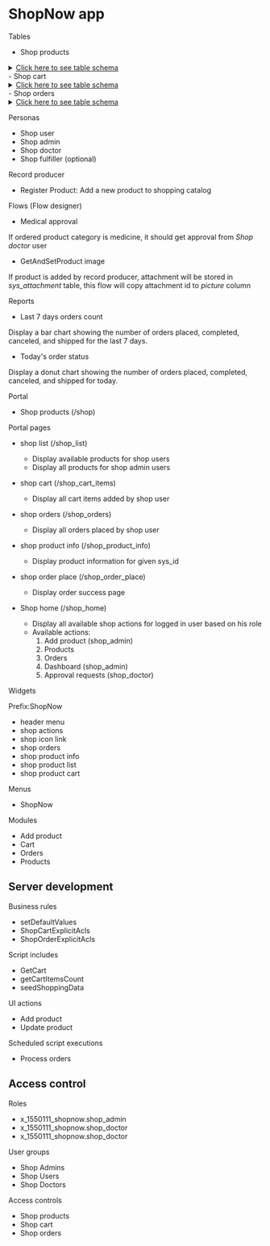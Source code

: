 # ShopNow app

Tables
- Shop products
<details>
<summary><ins>Click here to see table schema</ins></summary>
Extends from: task

**Fields**

| Label               | Internal name       | Type                  | Mandatory | Choice options                                                  |
|---------------------|---------------------|-----------------------|-----------|-----------------------------------------------------------------|
| Title               | title               | String (Full UTF-8)   | Y         |                                                                 |
| Product Description | product_description | HTML                  | Y         |                                                                 |
| Price               | price               | Floating Point Number | Y         |                                                                 |
| Full details        | full_details        | HTML                  |           |                                                                 |
| Category            | category            | Choice                | Y         | books, electronics, grocery, clothes, mediine, funiture, others |
| Available           | available           | True/False            |           |                                                                 |
| Picture             | picture             | Image                 | Y         |                                                                 |


</details>
- Shop cart
<details>
<summary><ins>Click here to see table schema</ins></summary>
Extends from: task

**Fields**

| Label        | Internal name | Type                      | Mandatory |
|--------------|---------------|---------------------------|-----------|
| Product      | product       | Refernce -> Shop products | Y         |
| Total amount | total_amount  | Floating Point Number     | Y         |
| Quantity     | quantity      | Integer                   | Y         |
| Added by     | cart_user     | Reference -> User         | Y         |


</details>
- Shop orders
<details>
<summary><ins>Click here to see table schema</ins></summary>
Extends from: task

**Fields**

| Label        | Internal name | Type                      | Mandatory | Choice options                                       |
|--------------|---------------|---------------------------|-----------|------------------------------------------------------|
| Product      | product       | Refernce -> Shop products | Y         |                                                      |
| Total amount | total_amount  | Floating Point Number     | Y         |                                                      |
| Quantity     | quantity      | Integer                   | Y         |                                                      |
| Ordered by   | ordered_by    | Reference -> User         | Y         |                                                      |
| Order Status | order_status  | Choice                    |           | processing, approval, shipping, delivered, cancelled |



</details>

Personas

- Shop user
- Shop admin
- Shop doctor
- Shop fulfiller (optional)

Record producer
- Register Product: Add a new product to shopping catalog


Flows (Flow designer)

- Medical approval

If ordered product category is medicine, it should get approval from *_Shop doctor_* user

- GetAndSetProduct image

If product is added by record producer, attachment will be stored in _sys_attachment_ table, this flow will copy attachment id to _picture_ column


Reports
- Last 7 days orders count

Display a bar chart showing the number of orders placed, completed, canceled, and shipped for the last 7 days.


- Today's order status

Display a donut chart showing the number of orders placed, completed, canceled, and shipped for today.

Portal
- Shop products (/shop)

Portal pages

- shop list (/shop_list) 

  - Display available products for shop users
  - Display all products for shop admin users

- shop cart (/shop_cart_items)
  - Display all cart items added by shop user
- shop orders (/shop_orders)
  - Display all orders placed by shop user

- shop product info (/shop_product_info)
  - Display product information for given sys_id

- shop order place (/shop_order_place)
  - Display order success page

- Shop home (/shop_home)
  - Display all available shop actions for logged in user based on his role
  - Available actions: 
    1. Add product (shop_admin)
    2. Products 
    3. Orders
    4. Dashboard (shop_admin)
    5. Approval requests (shop_doctor)

Widgets

Prefix:ShopNow 
- header menu
- shop actions
- shop icon link
- shop orders
- shop product info
- shop product list
- shop product cart

Menus
- ShopNow

Modules
- Add product
- Cart
- Orders
- Products


Server development
---
Business rules

- setDefaultValues
- ShopCartExplicitAcls
- ShopOrderExplicitAcls

Script includes

- GetCart
- getCartItemsCount
- seedShoppingData


UI actions

- Add product
- Update product


Scheduled script executions

- Process orders

Access control
---

Roles
- x_1550111_shopnow.shop_admin
- x_1550111_shopnow.shop_doctor
- x_1550111_shopnow.shop_doctor

User groups

- Shop Admins
- Shop Users
- Shop Doctors


Access controls

- Shop products
- Shop cart
- Shop orders